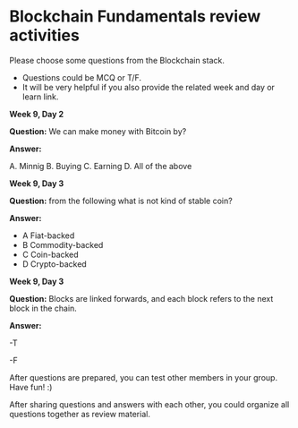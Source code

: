 # Blockchain Fundamentals review activities


Please choose some questions from the Blockchain stack. 
- Questions could be MCQ or T/F.   
- It will be very helpful if you also provide the related week and day or learn link.  


**Week 9, Day 2** 

**Question:** We can make money with Bitcoin by?

**Answer:** 

A. Minnig
B. Buying
C. Earning
D. All of the above



**Week 9, Day 3** 

**Question:** from the following what is not kind of stable coin? 

**Answer:** 
- A Fiat-backed
- B Commodity-backed
- C Coin-backed
- D Crypto-backed


**Week 9, Day 3**

**Question:** 
Blocks are linked forwards, and each block refers to the next block in the chain.


**Answer:** 

-T

-F 


After questions are prepared, you can test other members in your group. Have fun! :)



After sharing questions and answers with each other, you could organize all questions together as review material.  
